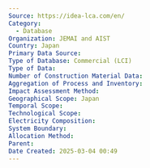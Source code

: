 ```yaml
---
Source: https://idea-lca.com/en/
Category:
  - Database
Organization: JEMAI and AIST
Country: Japan
Primary Data Source: 
Type of Database: Commercial (LCI)
Type of Data: 
Number of Construction Material Data: 
Aggregation of Process and Inventory: 
Impact Assessment Method: 
Geographical Scope: Japan
Temporal Scope: 
Technological Scope: 
Electricity Composition: 
System Boundary: 
Allocation Method: 
Parent: 
Date Created: 2025-03-04 00:49
---
```

